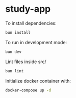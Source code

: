 # study-app

To install dependencies:

```bash
bun install
```

To run in development mode:

```bash
bun dev
```

Lint files inside src/

```bash
bun lint
```

Initialize docker container with:

```bash
docker-compose up -d
```